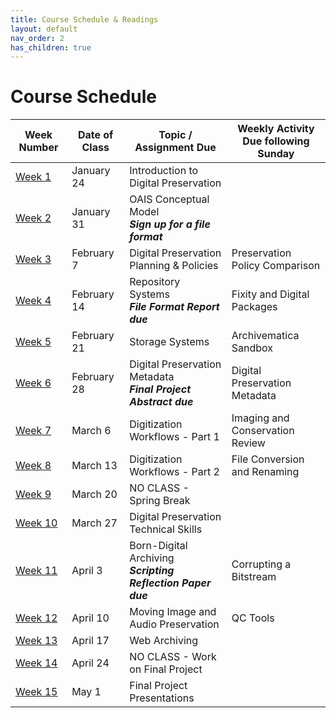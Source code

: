 ```yaml
---
title: Course Schedule & Readings
layout: default
nav_order: 2
has_children: true
---
```


# Course Schedule

| Week Number | Date of Class  | Topic / Assignment Due                                  | Weekly Activity<br>Due following Sunday        |
|-------------|----------------|-------------------------------------------|------------------------|
| [Week 1](week_01.html)  | January 24 | Introduction to Digital Preservation |
| [Week 2](week_02.html)  | January 31 | OAIS Conceptual Model<br>**_Sign up for a file format_** |
| [Week 3](week_03.html)  | February 7 | Digital Preservation Planning & Policies | Preservation Policy Comparison |
| [Week 4](week_04.html)  | February 14 | Repository Systems<br>**_File Format Report due_** | Fixity and Digital Packages |
| [Week 5](week_05.html)  | February 21 | Storage Systems | Archivematica Sandbox |
| [Week 6](week_06.html)  | February 28 | Digital Preservation Metadata<br>**_Final Project Abstract due_** | Digital Preservation Metadata |
| [Week 7](week_07.html)  | March 6 | Digitization Workflows - Part 1 | Imaging and Conservation Review |
| [Week 8](week_08.html)  | March 13 | Digitization Workflows - Part 2 | File Conversion and Renaming |
| [Week 9](week_09.html)  | March 20 | NO CLASS - Spring Break              |
| [Week 10](week_10.html) | March 27 | Digital Preservation Technical Skills |
| [Week 11](week_11.html) | April 3 | Born-Digital Archiving<br>**_Scripting Reflection Paper due_** | Corrupting a Bitstream |
| [Week 12](week_12.html) | April 10 | Moving Image and Audio Preservation | QC Tools |
| [Week 13](week_13.html) | April 17 | Web Archiving |
| [Week 14](week_14.html) | April 24 | NO CLASS - Work on Final Project |
| [Week 15](week_15.html) | May 1 | Final Project Presentations |
